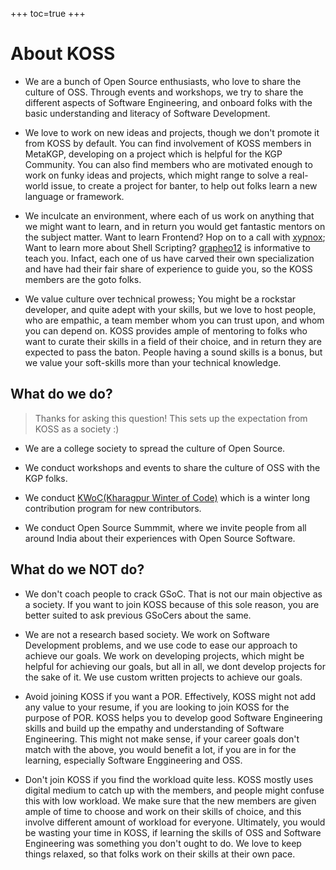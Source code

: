 +++
toc=true
+++

# About KOSS

* We are a bunch of Open Source enthusiasts, who love to share the culture of OSS. Through events and workshops, we try to share the different aspects of Software Engineering, and onboard folks with the basic understanding and literacy of Software Development.
  
* We love to work on new ideas and projects, though we don't promote it from KOSS by default. You can find involvement of KOSS members in MetaKGP, developing on a project which is helpful for the KGP Community. You can also find members who are motivated enough to work on funky ideas and projects, which might range to solve a real-world issue, to create a project for banter, to help out folks learn a new language or framework.
  
* We inculcate an environment, where each of us work on anything that we might want to learn, and in return you would get fantastic mentors on the subject matter. Want to learn Frontend? Hop on to a call with [xypnox](https://github.com/xypnox); Want to learn more about Shell Scripting? [grapheo12](https://github.com/grapheo12) is informative to teach you. Infact, each one of us have carved their own specialization and have had their fair share of experience to guide you, so the KOSS members are the goto folks.

* We value culture over technical prowess; You might be a rockstar developer, and quite adept with your skills, but we love to host people, who are empathic, a team member whom you can trust upon, and whom you can depend on. KOSS provides ample of mentoring to folks who want to curate their skills in a field of their choice, and in return they are expected to pass the baton. People having a sound skills is a bonus, but we value your soft-skills more than your technical knowledge.
  
## What do we do?  

> Thanks for asking this question! This sets up the expectation from KOSS as a society :) 
 
* We are a college society to spread the culture of Open Source.

* We conduct workshops and events to share the culture of OSS with the KGP folks.

* We conduct [KWoC(Kharagpur Winter of Code)](https://kwoc.kossiitkgp.org/) which is a winter long contribution program for new contributors.

* We conduct Open Source Summmit, where we invite people from all around India about their experiences with Open Source Software.

## What do we NOT do?

* We don't coach people to crack GSoC. That is not our main objective as a society. If you want to join KOSS because of this sole reason, you are better suited to ask previous GSoCers about the same.
       
* We are not a research based society. We work on Software Development problems, and we use code to ease our approach to achieve our goals. We work on developing projects, which might be helpful for achieving our goals, but all in all, we dont develop projects for the sake of it. We use custom written projects to achieve our goals.

* Avoid joining KOSS if you want a POR. Effectively, KOSS might not add any value to your resume, if you are looking to join KOSS for the purpose of POR. KOSS helps you to develop good Software Engineering skills and build up the empathy and understanding of Software Engineering. This might not make sense, if your career goals don't match with the above, you would benefit a lot, if you are in for the learning, especially Software Enggineering and OSS.

* Don't join KOSS if you find the workload quite less. KOSS mostly uses digital medium to catch up with the members, and people might confuse this with low workload. We make sure that the new members are given ample of time to choose and work on their skills of choice, and this involve different amount of workload for everyone. Ultimately, you would be wasting your time in KOSS, if learning the skills of OSS and Software Engineering was something you don't ought to do. We love to keep things relaxed, so that folks work on their skills at their own pace.

